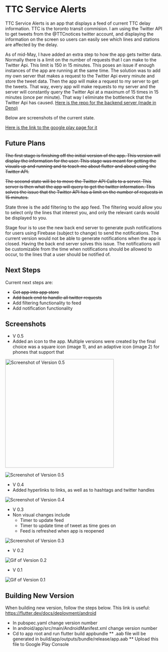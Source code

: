 # TTC Service Alerts

TTC Service Alerts is an app that displays a feed of current TTC delay information.
TTC is the toronto transit commision. I am using the Twitter API to get tweets
from the @TTCnotices twitter account, and displaying the information on the 
screen so users can easily see which lines and stations are affected by the delay.

As of mid-May, I have added an extra step to how the app gets twitter data. Normally
there is a limit on the number of requests that I can make to the Twitter Api. This
limit is 150 in 15 minutes. This poses an issue if enough instances of the app are
running at the same time. The solution was to add my own server that makes a request to
the Twitter Api every minute and store the tweet data. Then the app will make a request
to my server to get the tweets. That way, every app will make requests to my server
and the server will constantly query the Twitter Api at a maximum of 15 times in 
15 minutes (once per minute). That way I eliminate the bottleneck that the Twitter
Api has caused.
[Here is the repo for the backend server (made in Deno)](https://github.com/stefanuros/ttc_service_alerts_server_deno)


Below are screenshots of the current state.

[Here is the link to the google play page for it](https://play.google.com/store/apps/details?id=com.StefanU.ttc_service_alerts&hl=en)

## Future Plans

~~The first stage is finishing off the initial version of the app. This version
will display the information for the user. This stage was meant for getting the
visuals up and running and to teach me about flutter and about using the Twitter
API.~~

~~The second state will be to move the Twitter API Calls to a server. This server is
then what the app will query to get the twitter information. This solves the issue
that the Twitter API has a limit on the number of requests in 15 minutes.~~

State three is the add filtering to the app feed. The filtering would allow you to 
select only the lines that interest you, and only the relevant cards would be displayed
to you.

Stage four is to use the new back end server to generate push notifications
for users using Firebase (subject to change) to send the notifications. The current
version would not be able to generate notifications when the app is closed. Having
the back end server solves this issue. The notifications will be customizable 
from the time when notifications should be allowed to occur, to the lines that a
user should be notified of.

## Next Steps

Current next steps are:
* ~~Get app into app store~~
* ~~Add back end to handle all twitter requests~~
* Add filtering functionality to feed
* Add notification functionality

## Screenshots

* V 0.5
* Added an icon to the app. Multiple versions were created by the final choice 
  was a square icon (image 1), and an adaptive icon (image 2) for phones that 
  support that

<img src="/assets/v_0_5_image1.png" alt="Screenshot of Version 0.5" width="345"/>

![Screenshot of Version 0.5](/assets/v_0_5_image2.png)

* V 0.4
* Added hyperlinks to links, as well as to hashtags and twitter handles

![Screenshot of Version 0.4](/assets/v_0_4.png)

* V 0.3
*  Non visual changes include
    * Timer to update feed
    * Timer to update time of tweet as time goes on
    * Feed is refreshed when app is reopened

![Screenshot of Version 0.3](/assets/v_0_3.png)

* V 0.2

![Gif of Version 0.2](/assets/v_0_2.gif)

* V 0.1

![Gif of Version 0.1](/assets/v_0_1.gif)

## Building New Version

When building new version, follow the steps below.
This link is useful: https://flutter.dev/docs/deployment/android

* In pubspec.yaml change version number
* In android/app/src/main/AndroidManifest.xml change version number
* Cd to app root and run flutter build appbundle
** .aab file will be generated in build/app/outputs/bundle/release/app.aab
** Upload this file to Google Play Console
